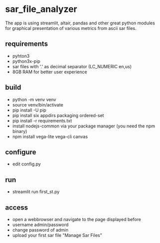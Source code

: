 # sar_file_analyzer
The app is using streamlit, altair, pandas and other great python modules   
for graphical presentation of various metrics from ascii sar files.

## requirements
* pyhton3 
* python3x-pip
* sar files with '.' as decimal separator (LC_NUMERIC en,us)
* 8GB RAM for better user experience

## build
* python -m venv venv 
* source venv/bin/activate 
* pip install -U pip 
* pip install six appdirs packaging ordered-set
* pip install -r requirements.txt 
* install nodejs-common via your package manager (you need the npm binary) 
* npm install vega-lite vega-cli canvas

## configure
* edit config.py
## run
* streamlit run first_st.py

## access
* open a webbrowser and navigate to the page displayed before
* username admin/password
* change password of admin
* upload your first sar file "Manage Sar Files"
